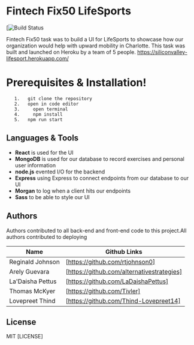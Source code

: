 # Fintech Fix50 LifeSports
[![Build Status](https://siliconvalley-lifesport.herokuapp.com/)



Fintech Fix50 task was to build a UI for LifeSports to showcase how our organization would help with upward mobility in Charlotte. This task was built and launched on Heroku by a team of 5 people.
https://siliconvalley-lifesport.herokuapp.com/

# Prerequisites & Installation!
```
   1.   git clone the repository
   2.   open in code editor
   3.     open terminal
   4.     npm install
   5.   npm run start
  ```


##  Languages & Tools
  - __React__ is used for the UI
  - __MongoDB__ is used for our database to record exercises and personal user information
  - __node.js__  evented I/O for the backend
  - __Express__ using Express to connect endpoints from our database to our UI
  - __Morgan__ to log when a client hits our endpoints
  - __Sass__ to be able to style our UI



## Authors

Authors contributed to all back-end and front-end code to this project.All authors contributed to deploying

| Name | Github Links |
| ------ | ------ |
| Reginald Johnson | [https://github.com/rtjohnson0]|
| Arely Guevara | [https://github.com/alternativestrategies] |
| La'Daisha Pettus | [https://github.com/LaDaishaPettus] |
| Thomas McKyer | [https://github.com/Tivler] |
| Lovepreet Thind | [https://github.com/Thind-Lovepreet14] |








License
----

MIT [LICENSE]



   
